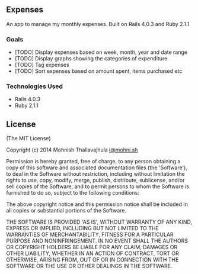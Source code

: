 ## Expenses

An app to manage my monthly expenses. Built on Rails 4.0.3 and Ruby 2.1.1

### Goals

- [TODO] Display expenses based on week, month, year and date range
- [TODO] Display graphs showing the categories of expenditure
- [TODO] Tag expenses
- [TODO] Sort expenses based on amount spent, items purchased etc

### Technologies Used

- Rails 4.0.3
- Ruby 2.1.1

## License

(The MIT License)

Copyright (c) 2014 Mohnish Thallavajhula <i@mohni.sh>

Permission is hereby granted, free of charge, to any person obtaining
a copy of this software and associated documentation files (the
'Software'), to deal in the Software without restriction, including
without limitation the rights to use, copy, modify, merge, publish,
distribute, sublicense, and/or sell copies of the Software, and to
permit persons to whom the Software is furnished to do so, subject to
the following conditions:

The above copyright notice and this permission notice shall be
included in all copies or substantial portions of the Software.

THE SOFTWARE IS PROVIDED 'AS IS', WITHOUT WARRANTY OF ANY KIND,
EXPRESS OR IMPLIED, INCLUDING BUT NOT LIMITED TO THE WARRANTIES OF
MERCHANTABILITY, FITNESS FOR A PARTICULAR PURPOSE AND NONINFRINGEMENT.
IN NO EVENT SHALL THE AUTHORS OR COPYRIGHT HOLDERS BE LIABLE FOR ANY
CLAIM, DAMAGES OR OTHER LIABILITY, WHETHER IN AN ACTION OF CONTRACT,
TORT OR OTHERWISE, ARISING FROM, OUT OF OR IN CONNECTION WITH THE
SOFTWARE OR THE USE OR OTHER DEALINGS IN THE SOFTWARE.
